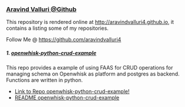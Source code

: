 ### [Aravind Valluri @Github](https://github.com/aravindvalluri4)

This repository is rendered online at http://aravindvalluri4.github.io, it contains a listing some of my repositories.

Follow Me @ https://github.com/aravindvalluri4

##### 1. [openwhisk-python-crud-example](https://github.com/aravindvalluri4/openwhisk-python-crud-example)
This repo provides a example of using FAAS for CRUD operations for managing schema on Openwhisk as platform and postgres as backend. Functions are written in python.

* [Link to Repo openwhisk-python-crud-example!](https://github.com/aravindvalluri4/openwhisk-python-crud-example)
* [README openwhisk-python-crud-example](https://github.com/aravindvalluri4/openwhisk-python-crud-example/blob/master/README.md)

